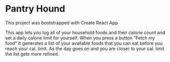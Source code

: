 # Pantry Hound

This project was bootstrapped with Create React App

This app lets you log all of your household foods and their calorie count and set a daily calorie limit for yourself. When you press a button "Fetch my food" It generates a list of your available foods that you can eat before you reach your cal. limit. As the day goes on and you are closer to your cal. limit the list gets more refined.